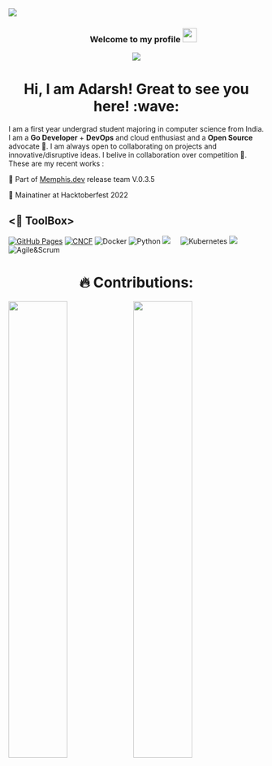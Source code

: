 <div>
<img align="center" src="https://i.imgur.com/4ASafy0.png">
</div>

<h3 align="center">
  &nbsp;&nbsp;&nbsp;&nbsp;&nbsp;&nbsp;&nbsp;Welcome to my profile
  <img src="https://media.giphy.com/media/hvRJCLFzcasrR4ia7z/giphy.gif" width="28">
</h3>

<!-- Typing SVG by DenverCoder1 - https://github.com/DenverCoder1/readme-typing-svg -->
<p align="center">
<!--   <a href="https://github.com/DenverCoder1/readme-typing-svg"> -->
    <img src="https://readme-typing-svg.herokuapp.com?color=E22FE4&width=380&height=45&lines=Open-Source+Enthusiast;Always+Learning+New+Things;Empowering+Others;Nice+To+Meet+You+...&center=true"></a>

</p>

<!-- Badges template - https://github.com/badges/shields -->


<h1 align="center"> Hi, I am Adarsh! Great to see you here! :wave: </h1>


I am a first year undergrad student majoring in computer science from India. I am a **Go Developer** + **DevOps** and cloud enthusiast and a **Open Source** advocate 🚩.
I am always open to collaborating on projects and innovative/disruptive ideas. 
I belive in collaboration over competition 🤝. These are my recent works :

:pushpin: Part of [Memphis.dev](https://github.com/memphisdev/) release team V.0.3.5

:pushpin: Mainatiner at Hacktoberfest 2022





## <🔩 ToolBox> 

<a href="#"><img alt="GitHub Pages" src="https://img.shields.io/badge/GitHub%20Pages-%23327FC7.svg?logo=github&logoColor=white"></a>
<a href="#"><img alt="CNCF" src="https://img.shields.io/badge/CNCF%20-%23430098.svg?logo=CNCF&logoColor=white"></a>
![Docker](https://img.shields.io/badge/-Docker-black?style=flat-square&logo=docker)
![Python](https://img.shields.io/badge/-Python-white?style=for-the-badge&logo=python&logoColor=4B8BBE)
 <img src="https://img.shields.io/badge/-Git-black?style=for-the-badge&logo=git" />&nbsp;&nbsp;&nbsp;&nbsp;
![Kubernetes](https://img.shields.io/badge/-kubernetes-3970e4?style=for-the-badge&logo=kubernetes&logoColor=white)
<img src="https://img.shields.io/badge/-VSCode-blue?style=for-the-badge&logo=visual-studio-code" />&nbsp;&nbsp;&nbsp;&nbsp;
![Agile&Scrum](https://img.shields.io/badge/-Agile%20%26%20Scrum-orange)




<h1 align="center"> 🔥 Contributions: </h1>

	
  <img width="48%" src="https://github-readme-stats.vercel.app/api?username=Adarsh-jaiss&show_icons=true&theme=onedark" /> <img width="48%" src="https://github-readme-streak-stats.herokuapp.com/?user=adarsh-jaiss&show_icons=true&theme=onedark" />
  
</p>




